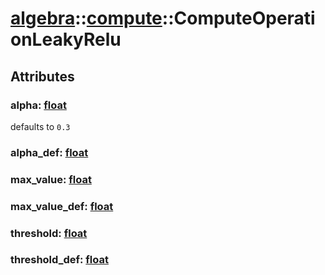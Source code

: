 # [algebra](/libs/algebra/)::[compute](/libs/algebra/compute/)::ComputeOperationLeakyRelu

## Attributes

### alpha:&nbsp;[float](/libs/std/core/type.float.md)
defaults to `0.3`

### alpha_def:&nbsp;[float](/libs/std/core/type.float.md)

### max_value:&nbsp;[float](/libs/std/core/type.float.md)

### max_value_def:&nbsp;[float](/libs/std/core/type.float.md)

### threshold:&nbsp;[float](/libs/std/core/type.float.md)

### threshold_def:&nbsp;[float](/libs/std/core/type.float.md)
